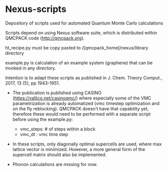 # Nexus-scripts
Depository of scripts used for automated Quantum Monte Carlo calculations

Scripts depend on using Nexus software suite, which is distributed within QMCPACK code (http://qmcpack.org). 

ht_recipe.py must be copy pasted to /[qmcpack_home]/nexus/library directory

example.py is calculation of an example system (graphene) that can be invoked in any directory. 

Intention is to adapt these scripts as published in J. Chem. Theory Comput., 2017, 13 (5), pp 1943-1951.

- The publication is published using CASINO (https://vallico.net/casinoqmc/) where especially some of the VMC parametrization is already automatized (vmc timestep optimization and on the fly reblocking). QMCPACK doesn't have that capability yet, therefore these would need to be performed with a separate script before using the example.py:
    - vmc_steps: # of steps within a block
    - vmc_dt   : vmc time step

- In these scripts, only diagonally optimal supercells are used, where max lattice vector is minimized. However, a more general form of the supercell matrix should also be implemented. 

- Phonon calculations are missing for now. 






